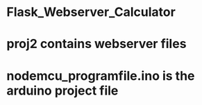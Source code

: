 # Flask_Webserver_Calculator
# proj2 contains webserver files
# nodemcu_programfile.ino is the arduino project file
